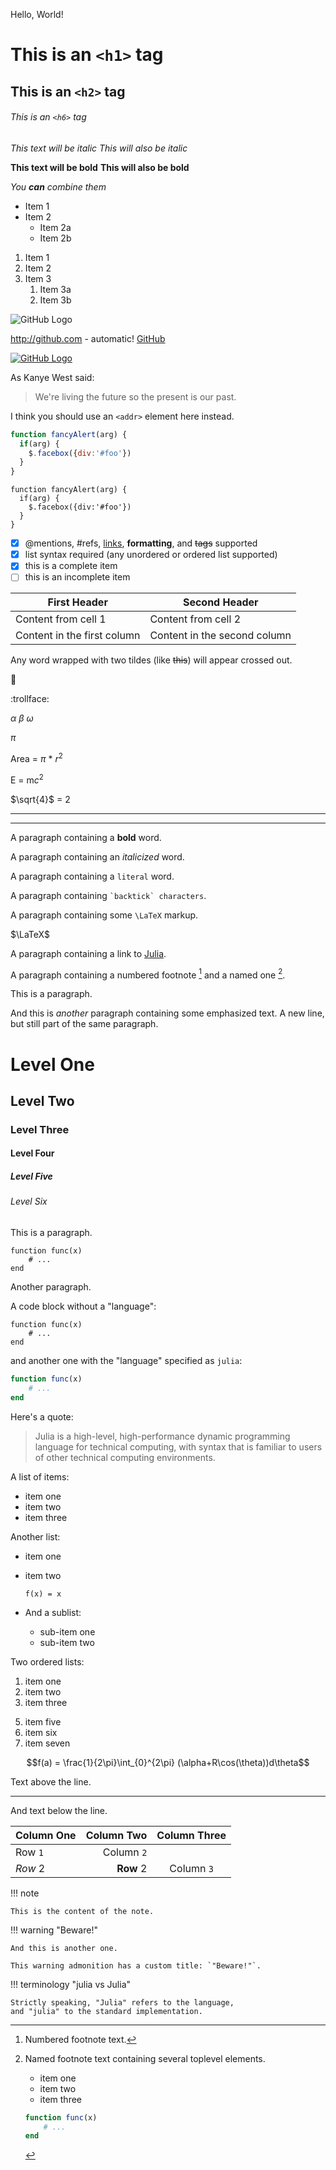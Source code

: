 <!-- Source: GitHub Guides -->

Hello, World!

<!-- Headers -->

# This is an `<h1>` tag
## This is an `<h2>` tag
###### This is an `<h6>` tag

<!-- Emphasis -->

*This text will be italic*
_This will also be italic_

**This text will be bold**
__This will also be bold__

_You **can** combine them_

<!-- Lists -->

<!-- Unordered -->

* Item 1
* Item 2
  * Item 2a
  * Item 2b

<!-- Ordered -->

1. Item 1
1. Item 2
1. Item 3
   1. Item 3a
   1. Item 3b

<!-- Images -->

<!-- ![GitHub Logo](/images/logo.png)
Format: ![Alt Text](url) -->

![GitHub Logo](https://github.githubassets.com/images/modules/logos_page/Octocat.png)

<!-- Links -->

http://github.com - automatic!
[GitHub](http://github.com)

<!-- Clickable Image -->

[![GitHub Logo](https://github.githubassets.com/images/modules/logos_page/Octocat.png)](http://github.com)

<!-- Blockquotes -->

As Kanye West said:

> We're living the future so
> the present is our past.

<!-- Inline code -->

I think you should use an
`<addr>` element here instead.

<!-- GitHub Flavored Markdown -->

<!-- Syntax highlighting -->

```javascript
function fancyAlert(arg) {
  if(arg) {
    $.facebox({div:'#foo'})
  }
}
```

    function fancyAlert(arg) {
      if(arg) {
        $.facebox({div:'#foo'})
      }
    }

<!-- Task Lists -->

- [x] @mentions, #refs, [links](), **formatting**, and <del>tags</del> supported
- [x] list syntax required (any unordered or ordered list supported)
- [x] this is a complete item
- [ ] this is an incomplete item

<!-- Tables -->

First Header | Second Header
------------ | -------------
Content from cell 1 | Content from cell 2
Content in the first column | Content in the second column

<!-- Strikethrough -->

Any word wrapped with two tildes (like ~~this~~) will appear crossed out.

<!-- Emoji -->

:dog:

:trollface:

<!-- Math -->

$\alpha$
$\beta$
$\omega$

$\pi$

Area = $\pi$ * $r^2$

E = m$c^2$

$\sqrt{4}$ = 2

<!-- Horizontal Rule -->

---

___

<!-- Julia Markdown -->

<!-- Bold -->

A paragraph containing a **bold** word.

<!-- Italics -->

A paragraph containing an *italicized* word.

<!-- Literals -->

A paragraph containing a `literal` word.

A paragraph containing ``` `backtick` characters ```.

<!-- LaTeX -->

A paragraph containing some ``\LaTeX`` markup.

$\LaTeX$

<!-- Links -->

A paragraph containing a link to [Julia](http://www.julialang.org).

<!-- Footnote references -->

A paragraph containing a numbered footnote [^1] and a named one [^named].

<!-- Toplevel elements -->

<!-- Paragraphs -->

This is a paragraph.

And this is *another* paragraph containing some emphasized text.
A new line, but still part of the same paragraph.

<!-- Headers -->

# Level One
## Level Two
### Level Three
#### Level Four
##### Level Five
###### Level Six

<!-- Code blocks -->

This is a paragraph.

    function func(x)
        # ...
    end

Another paragraph.

A code block without a "language":

```
function func(x)
    # ...
end
```

and another one with the "language" specified as `julia`:

```julia
function func(x)
    # ...
end
```

<!-- Block quotes -->

Here's a quote:

> Julia is a high-level, high-performance dynamic programming language for
> technical computing, with syntax that is familiar to users of other
> technical computing environments.

<!-- Images -->

<!-- ![alternative text](link/to/image.png) -->

<!-- Lists -->

A list of items:

  * item one
  * item two
  * item three

Another list:

  * item one

  * item two

    ```
    f(x) = x
    ```

  * And a sublist:

      + sub-item one
      + sub-item two

Two ordered lists:

 1. item one
 2. item two
 3. item three

 5) item five
 6) item six
 7) item seven

 <!-- Display equations -->

 ```math
f(a) = \frac{1}{2\pi}\int_{0}^{2\pi} (\alpha+R\cos(\theta))d\theta
```

<!-- Footnotes -->

[^1]: Numbered footnote text.

[^named]:

    Named footnote text containing several toplevel elements.

      * item one
      * item two
      * item three

    ```julia
    function func(x)
        # ...
    end
    ```

<!-- Horizontal rules -->

Text above the line.

---

And text below the line.

<!-- Tables -->

| Column One | Column Two | Column Three |
|:---------- | ----------: |:------------:|
| Row `1`    | Column `2` |              |
| *Row* 2    | **Row** 2  | Column ``3`` |

<!-- Admonitions -->

!!! note

    This is the content of the note.

!!! warning "Beware!"

    And this is another one.

    This warning admonition has a custom title: `"Beware!"`.

!!! terminology "julia vs Julia"

    Strictly speaking, "Julia" refers to the language,
    and "julia" to the standard implementation.

